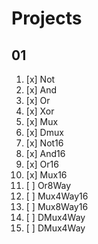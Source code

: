 # Projects

## 01

01. [x] Not
02. [x] And
03. [x] Or
04. [x] Xor
05. [x] Mux
06. [x] Dmux
07. [x] Not16
08. [x] And16
09. [x] Or16
10. [x] Mux16
11. [ ] Or8Way
12. [ ] Mux4Way16
13. [ ] Mux8Way16
14. [ ] DMux4Way
15. [ ] DMux4Way
